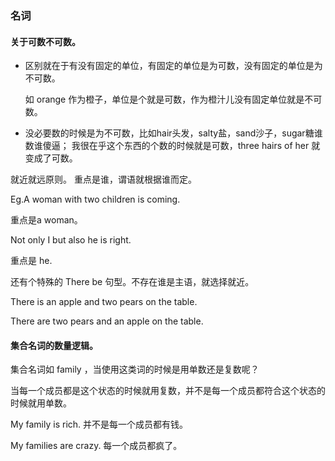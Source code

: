 ### 名词
#### 关于可数不可数。
- 区别就在于有没有固定的单位，有固定的单位是为可数，没有固定的单位是为不可数。

    如 orange 作为橙子，单位是个就是可数，作为橙汁儿没有固定单位就是不可数。

- 没必要数的时候是为不可数，比如hair头发，salty盐，sand沙子，sugar糖谁数谁傻逼；
  我很在乎这个东西的个数的时候就是可数，three hairs of her 就变成了可数。



就近就远原则。
重点是谁，谓语就根据谁而定。

Eg.A woman with two children is coming.

重点是a woman。

Not only I but also he is right.

重点是 he.

还有个特殊的 There be 句型。不存在谁是主语，就选择就近。

There is an apple and two pears on the table.

There are two pears and an apple on the table.



#### 集合名词的数量逻辑。
集合名词如 family ，当使用这类词的时候是用单数还是复数呢？

当每一个成员都是这个状态的时候就用复数，并不是每一个成员都符合这个状态的时候就用单数。

My family is rich.  并不是每一个成员都有钱。

My families are crazy. 每一个成员都疯了。